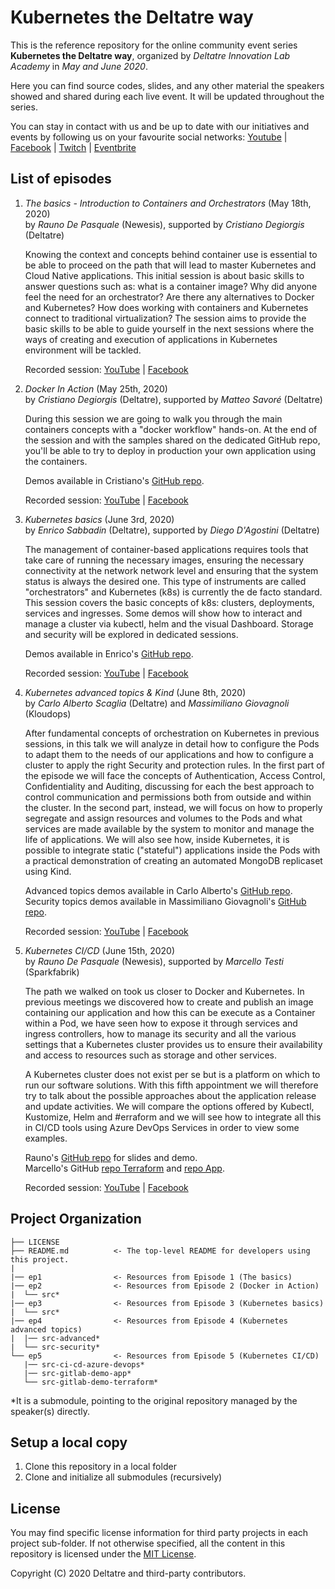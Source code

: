 # Kubernetes the Deltatre way

This is the reference repository for the online community event series **Kubernetes the Deltatre way**, organized by *Deltatre Innovation Lab Academy* in *May and June 2020*.

Here you can find source codes, slides, and any other material the speakers showed and shared during each live event. It will be updated throughout the series.

You can stay in contact with us and be up to date with our initiatives and events by following us on your favourite social networks: [Youtube](https://www.youtube.com/channel/UCVuzquhKvLgLWHE1MGyXXtw?view_as=subscriber) | [Facebook](https://www.facebook.com/pg/Deltatre-Innovation-Lab-108960177483382/) |  [Twitch](https://www.twitch.tv/dila_social) | [Eventbrite](https://www.eventbrite.it/o/deltatre-innovation-lab-28573599825)

## List of episodes

1. *The basics - Introduction to Containers and Orchestrators* (May 18th, 2020)  
    by *Rauno De Pasquale* (Newesis), supported by *Cristiano Degiorgis* (Deltatre)

    Knowing the context and concepts behind container use is essential to be able to proceed on the path that will lead to master Kubernetes and Cloud Native applications. This initial session is about basic skills to answer questions such as: what is a container image? Why did anyone feel the need for an orchestrator? Are there any alternatives to Docker and Kubernetes? How does working with containers and Kubernetes connect to traditional virtualization? The session aims to provide the basic skills to be able to guide yourself in the next sessions where the ways of creating and execution of applications in Kubernetes environment will be tackled.

    Recorded session: [YouTube](https://www.youtube.com/watch?v=42QRgaOemqM) | [Facebook](https://www.facebook.com/108960177483382/videos/541441690093508/)

2. *Docker In Action* (May 25th, 2020)  
    by *Cristiano Degiorgis* (Deltatre), supported by *Matteo Savoré* (Deltatre)

    During this session we are going to walk you through the main containers concepts with a "docker workflow" hands-on. At the end of the session and with the samples shared on the dedicated GitHub repo, you'll be able to try to deploy in production your own application using the containers.

    Demos available in Cristiano's [GitHub repo](https://github.com/crixo/docker-TTG).

    Recorded session: [YouTube](https://www.youtube.com/watch?v=b9Qk2LMXs_Y) | [Facebook](https://www.facebook.com/108960177483382/videos/265351014815975/)

3. *Kubernetes basics* (June 3rd, 2020)  
    by *Enrico Sabbadin* (Deltatre), supported by *Diego D'Agostini* (Deltatre)

    The management of container-based applications requires tools that take care of running the necessary images, ensuring the necessary connectivity at the network network level and ensuring that the system status is always the desired one. This type of instruments are called "orchestrators" and Kubernetes (k8s) is currently the de facto standard. This session covers the basic concepts of k8s: clusters, deployments, services and ingresses. Some demos will show how to interact and manage a cluster via kubectl, helm and the visual Dashboard. Storage and security will be explored in dedicated sessions.

    Demos available in Enrico's [GitHub repo](https://github.com/sabbadino/deltatre-community-meetups-session-3).

    Recorded session: [YouTube](https://youtu.be/zjuy6wLXsFY) | [Facebook](https://www.facebook.com/108960177483382/videos/747008249375581/)

4. *Kubernetes advanced topics & Kind* (June 8th, 2020)  
    by *Carlo Alberto Scaglia* (Deltatre) and *Massimiliano Giovagnoli* (Kloudops)

    After fundamental concepts of orchestration on Kubernetes in previous sessions, in this talk we will analyze in detail how to configure the Pods to adapt them to the needs of our applications and how to configure a cluster to apply the right Security and protection rules. In the first part of the episode we will face the concepts of Authentication, Access Control, Confidentiality and Auditing, discussing for each the best approach to control communication and permissions both from outside and within the cluster. In the second part, instead, we will focus on how to properly segregate and assign resources and volumes to the Pods and what services are made available by the system to monitor and manage the life of applications. We will also see how, inside Kubernetes, it is possible to integrate static ("stateful") applications inside the Pods with a practical demonstration of creating an automated MongoDB replicaset using Kind.

    Advanced topics demos available in Carlo Alberto's [GitHub repo](https://github.com/CarloAlbertoS/KDW-AdvancedK8S).  
    Security topics demos available in Massimiliano Giovagnoli's [GitHub repo](https://github.com/maxgio92/k8s-aaca-security-topics-session).

    Recorded session: [YouTube](https://youtu.be/jhkYvEgNT4A) | [Facebook](https://www.facebook.com/108960177483382/videos/183960489615097/)

5. *Kubernetes CI/CD* (June 15th, 2020)  
    by *Rauno De Pasquale* (Newesis), supported by *Marcello Testi* (Sparkfabrik)

    The path we walked on took us closer to Docker and Kubernetes. In previous meetings we discovered how to create and publish an image containing our application and how this can be execute as a Container within a Pod, we have seen how to expose it through services and ingress controllers, how to manage its security and all the various settings that a Kubernetes cluster provides us to ensure their availability and access to resources such as storage and other services.

    A Kubernetes cluster does not exist per se but is a platform on which to run our software solutions. With this fifth appointment we will therefore try to talk about the possible approaches about the application release and update activities. We will compare the options offered by Kubectl, Kustomize, Helm and #erraform and we will see how to integrate all this in CI/CD tools using Azure DevOps Services in order to view some examples.

    Rauno's [GitHub repo](https://github.com/raunodepasquale/kubernetes-CI-CD-presentation) for slides and demo.  
    Marcello's GitHub [repo Terraform](https://github.com/sparkfabrik/demo-gitlab-ci-cd-terraform) and [repo App](https://github.com/sparkfabrik/demo-gitlab-ci-cd-app).

    Recorded session: [YouTube](https://youtu.be/5uV0UqOHBDE) | [Facebook](https://www.facebook.com/events/559485494954655/)

## Project Organization

    ├── LICENSE
    ├── README.md          <- The top-level README for developers using this project.
    |
    |── ep1                <- Resources from Episode 1 (The basics)
    |── ep2                <- Resources from Episode 2 (Docker in Action)
    |  └── src*
    |── ep3                <- Resources from Episode 3 (Kubernetes basics)
    |  └── src*
    |── ep4                <- Resources from Episode 4 (Kubernetes advanced topics)
    |  |── src-advanced*
    |  └── src-security*
    └── ep5                <- Resources from Episode 5 (Kubernetes CI/CD)
       |── src-ci-cd-azure-devops*
       |── src-gitlab-demo-app*
       └── src-gitlab-demo-terraform*

*It is a submodule, pointing to the original repository managed by the speaker(s) directly.

## Setup a local copy

1. Clone this repository in a local folder
2. Clone and initialize all submodules (recursively)

## License

You may find specific license information for third party projects in each project sub-folder. If not otherwise specified, all the content in this repository is licensed under the [MIT License](./LICENSE).

Copyright (C) 2020 Deltatre and third-party contributors.
